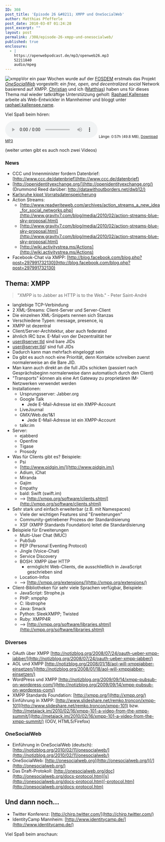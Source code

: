 ```yaml
---
ID: 308
post_title: 'Episode 26 &#8211; XMPP und OneSocialWeb'
author: Matthias Pfefferle
post_date: 2010-03-07 01:24:28
post_excerpt: ""
layout: post
permalink: /308/episode-26-xmpp-und-onesocialweb/
published: true
enclosure:
  - |
    https://openwebpodcast.de/mp3/openweb26.mp3
    52211840
    audio/mpeg
---
```


![xmpp](https://openwebpodcast.de/uploads/2010/03/xmpp.png "xmpp")Vor ein paar Wochen wurde auf der [FOSDEM](http://fosdem.org/2010/) erstmals das Projekt _[OneSocialWeb](http://onesocialweb.org/)_ vorgestellt: ein _free, open, and decentralized social_ Network basierend auf XMPP. [Christian](http://mrtopf.de) und ich ([Matthias](http://notizblog.org/)) haben uns für dieses Thema mal wieder tatkräftige Unterstützung geholt: [Raphael Kallensee](http://identi.ca/rkallensee) arbeite als Web-Entwickler in Mannheimer und bloggt unter [raphael.kallensee.name](http://raphael.kallensee.name/).

Viel Spaß beim hören:

<audio controls>
  <source src="https://openwebpodcast.de/mp3/openweb26.mp3" type="audio/mpeg">
  Ihr Browser unterstützt diesen Audio-Player nicht.
</audio>
<small>Länge: 0:57h (49.8 MB), <a href="https://openwebpodcast.de/mp3/openweb26.mp3">Download MP3</a></small>

(weiter unten gibt es auch noch zwei Videos)

### News

*   CCC und Innenminister fordern Datenbrief: [http://www.ccc.de/datenbrief](http://www.ccc.de/datenbrief)
*   [http://openidentityexchange.org/](http://openidentityexchange.org/) (Drummond Reed darüber: [http://datawithoutborders.net/dwb12/)](http://datawithoutborders.net/dwb12/%29)
*   [Karlsruhe kippt Vorratsdatenspeicherung](http://www.tagesschau.de/inland/bundesverfassungsgericht144.html)
*   Action Streams:
    *   [http://www.readwriteweb.com/archives/action_streams_a_new_idea_for_social_networks.php](http://www.gravity7.com/blog/media/2010/02/action-streams-blue-sky-proposal.html)
    *   [http://www.gravity7.com/blog/media/2010/02/action-streams-blue-sky-proposal.html](http://www.gravity7.com/blog/media/2010/02/action-streams-blue-sky-proposal.html)
    *   [http://wiki.activitystrea.ms/Actions](http://wiki.activitystrea.ms/Actions)
*   Facebook-Chat via XMPP: [http://blog.facebook.com/blog.php?post=297991732130](http://blog.facebook.com/blog.php?post=297991732130)

## Thema: XMPP

> "XMPP is to Jabber as HTTP is to the Web." - Peter Saint-André

*   langlebige TCP-Verbindung
*   2 XML-Streams: Client-Server und Server-Client
*   Die einzelnen XML-Snippets nennen sich Stanzas
*   Verschiedene Typen: message, presence, iq
*   XMPP ist dezentral
*   Client/Server-Architektur, aber auch federated
*   ähnlich IRC bzw. E-Mail von der Dezentralität her
*   user@server.tld sind bare JIDs
*   user@server.tld/<resource> sind full JIDs
*   Dadurch kann man mehrfach eingeloggt sein
*   Da gibt es auch noch eine Priorität, denn Kontakte schreiben zuerst normalerweise an die Bare JID.
*   Man kann auch direkt an die full JIDs schicken (passiert nach Gesprächsbeginn normalerweise dann automatisch durch den Client)
*   "Transports" können als eine Art Gateway zu proprietären IM-Netzwerken verwendet werden
*   Installationen:
    *   Ursprungsserver: Jabber.org
    *   Google Talk
        *   Jede E-Mail-Adresse ist ein XMPP-Account
    *   LiveJournal
    *   GMX/Web.de/1&1
        *   Jede E-Mail-Adresse ist ein XMPP-Account
    *   talkr.im
*   Server:
    *   ejabberd
    *   Openfire
    *   Tigase
    *   Prosody
*   Was für Clients gibt es? Beispiele:
    *   Psi
    *   [http://www.pidgin.im/](http://www.pidgin.im/)
    *   Adium, iChat
    *   Miranda
    *   Gajim
    *   Empathy
    *   bald: Swift (swift.im)
    *   --> [http://xmpp.org/software/clients.shtml](http://xmpp.org/software/clients.shtml)
*   Sehr stark und einfach erweiterbar (z.B. mit Namespaces)
    *   Viele der wichtigen Features sind "Erweiterungen"
    *   Community-getriebener Prozess der Standardisierung
    *   XSF (XMPP Standards Foundation) leitet die Standardisierung
*   Beispiele für Erweiterungen
    *   Multi-User Chat (MUC)
    *   PubSub
    *   PEP (Personal Eventing Protocol)
    *   Jingle (Voice-Chat)
    *   Service Discovery
    *   BOSH: XMPP über HTTP
        *   ermöglicht Web-Clients, die ausschließlich in JavaScript geschrieben sind
    *   Location-Infos
    *   --> [http://xmpp.org/extensions/](http://xmpp.org/extensions/)
*   Client-Bibliotheken für sehr viele Sprachen verfügbar, Beispiele:
    *   JavaScript: Strophe.js
    *   PHP: xmpphp
    *   C: libstrophe
    *   Java: Smack
    *   Python: SleekXMPP; Twisted
    *   Ruby: XMPP4R
    *   --> [http://xmpp.org/software/libraries.shtml](http://xmpp.org/software/libraries.shtml)

### Diverses

*   OAuth über XMPP [http://notizblog.org/2008/07/24/oauth-ueber-xmpp-jabber/](http://notizblog.org/2008/07/24/oauth-ueber-xmpp-jabber/)
*   AOL und XMPP [http://notizblog.org/2008/01/18/aol-will-xmppjabber-einsetzen/](http://notizblog.org/2008/01/18/aol-will-xmppjabber-einsetzen/)
*   WordPress und XMPP [http://notizblog.org/2009/09/14/xmpp-pubsub-on-wordpress-com/](http://notizblog.org/2009/09/14/xmpp-pubsub-on-wordpress-com/)
*   XMPP Standards Foundation: [http://xmpp.org/](http://xmpp.org/)
*   Einführung in XMPP: [http://www.slideshare.net/remko.troncon/xmpp-101](http://www.slideshare.net/remko.troncon/xmpp-101) bzw. [http://metajack.im/2010/02/16/xmpp-101-a-video-from-the-xmpp-summit/](http://metajack.im/2010/02/16/xmpp-101-a-video-from-the-xmpp-summit/) (OGV, HTML5/Firefox)

### OneSocialWeb

*   Einführung in OneSocialWeb (deutsch): [http://notizblog.org/2010/02/11/onesocialweb/](http://notizblog.org/2010/02/11/onesocialweb/)
*   OneSocialWeb: [http://onesocialweb.org](http://onesocialweb.org/)[/](http://onesocialweb.org/)
*   Das Draft-Protokoll: [http://onesocialweb.org/doc](http://onesocialweb.org/docs-protocol.htm)[s](http://onesocialweb.org/docs-protocol.htm)[-protocol.htm](http://onesocialweb.org/docs-protocol.htm)

## Und dann noch...

*   Twitter Konferenz: [http://chirp.twitter.com/](http://chirp.twitter.com/)
*   IdentityCamp Mannheim: [http://www.identitycamp.de/](http://www.identitycamp.de/)

Viel Spaß beim anschaun: <object width="480" height="295"><param name="movie" value="http://www.youtube.com/v/o7Pt0PXC_Bs&amp;hl=de_DE&amp;fs=1&amp;"><param name="allowFullScreen" value="true"><param name="allowscriptaccess" value="always"><embed src="http://www.youtube.com/v/o7Pt0PXC_Bs&amp;hl=de_DE&amp;fs=1&amp;" type="application/x-shockwave-flash" allowscriptaccess="always" allowfullscreen="true" width="480" height="295"></object> <object width="480" height="295"><param name="movie" value="http://www.youtube.com/v/dApxhDbqG_k&amp;hl=de_DE&amp;fs=1&amp;"><param name="allowFullScreen" value="true"><param name="allowscriptaccess" value="always"><embed src="http://www.youtube.com/v/dApxhDbqG_k&amp;hl=de_DE&amp;fs=1&amp;" type="application/x-shockwave-flash" allowscriptaccess="always" allowfullscreen="true" width="480" height="295"></object>
